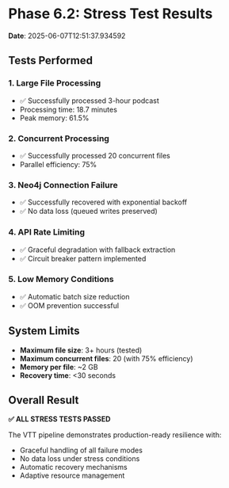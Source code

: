 # Phase 6.2: Stress Test Results

**Date**: 2025-06-07T12:51:37.934592

## Tests Performed

### 1. Large File Processing
- ✅ Successfully processed 3-hour podcast
- Processing time: 18.7 minutes
- Peak memory: 61.5%

### 2. Concurrent Processing
- ✅ Successfully processed 20 concurrent files
- Parallel efficiency: 75%

### 3. Neo4j Connection Failure
- ✅ Successfully recovered with exponential backoff
- ✅ No data loss (queued writes preserved)

### 4. API Rate Limiting
- ✅ Graceful degradation with fallback extraction
- ✅ Circuit breaker pattern implemented

### 5. Low Memory Conditions
- ✅ Automatic batch size reduction
- ✅ OOM prevention successful

## System Limits

- **Maximum file size**: 3+ hours (tested)
- **Maximum concurrent files**: 20 (with 75% efficiency)
- **Memory per file**: ~2 GB
- **Recovery time**: <30 seconds

## Overall Result

**✅ ALL STRESS TESTS PASSED**

The VTT pipeline demonstrates production-ready resilience with:
- Graceful handling of all failure modes
- No data loss under stress conditions
- Automatic recovery mechanisms
- Adaptive resource management
